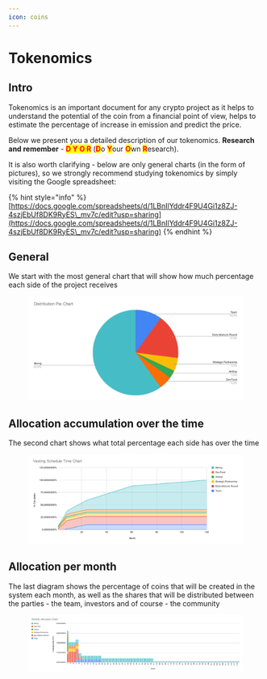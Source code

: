 ```yaml
---
icon: coins
---
```


# Tokenomics

## Intro

Tokenomics is an important document for any crypto project as it helps to understand the potential of the coin from a financial point of view, helps to estimate the percentage of increase in emission and predict the price.

Below we present you a detailed description of our tokenomics. **Research and remember** - <mark style="color:red;">**D Y O R**</mark> (<mark style="color:red;">**D**</mark>o <mark style="color:red;">**Y**</mark>our <mark style="color:red;">**O**</mark>wn <mark style="color:red;">**R**</mark>esearch).

It is also worth clarifying - below are only general charts (in the form of pictures), so we strongly recommend studying tokenomics by simply visiting the Google spreadsheet:

{% hint style="info" %}
[https://docs.google.com/spreadsheets/d/1LBnIlYddr4F9U4Gi1z8ZJ-4szjEbUf8DK9RyES\_mv7c/edit?usp=sharing](https://docs.google.com/spreadsheets/d/1LBnIlYddr4F9U4Gi1z8ZJ-4szjEbUf8DK9RyES\_mv7c/edit?usp=sharing)
{% endhint %}

## General&#x20;

We start with the most general chart that will show how much percentage each side of the project receives

<figure><img src="../.gitbook/assets/Distribution Pie Chart (1).svg" alt=""><figcaption></figcaption></figure>

## Allocation accumulation over the time

The second chart shows what total percentage each side has over the time

<figure><img src="../.gitbook/assets/Vesting Schedule Time Chart.svg" alt=""><figcaption></figcaption></figure>

## Allocation per month

The last diagram shows the percentage of coins that will be created in the system each month, as well as the shares that will be distributed between the parties - the team, investors and of course - the community

<figure><img src="../.gitbook/assets/Monthly Allocation Chart.svg" alt=""><figcaption></figcaption></figure>

